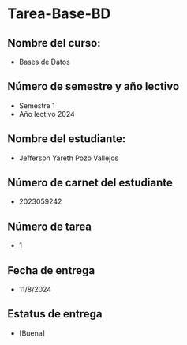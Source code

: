 # Tarea-Base-BD
## Nombre del curso:
- Bases de Datos

## Número de semestre y año lectivo
- Semestre 1
- Año lectivo 2024

## Nombre del estudiante:
- Jefferson Yareth Pozo Vallejos

## Número de carnet del estudiante
- 2023059242

## Número de tarea
- 1

## Fecha de entrega
- 11/8/2024

## Estatus de entrega
- [Buena]

